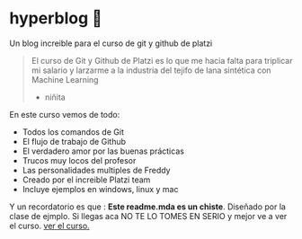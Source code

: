 # hyperblog 💚
Un blog increible para el curso de git y github de platzi

> El curso de Git y Github de Platzi es lo que me hacia falta para triplicar mi salario y larzarme a la industria del tejifo de lana sintética con Machine Learning
> - niñita

En este curso vemos de todo:
* Todos los comandos de Git
* El flujo de trabajo de Github
* El verdadero amor por las buenas prácticas
* Trucos muy locos del profesor
* Las personalidades multiples de Freddy
* Creado por el increible Platzi team
* Incluye ejemplos en windows, linux y mac


Y un recordatorio es que : **Este readme.mda es un chiste**. Diseñado por la clase de ejmplo. Si llegas aca NO TE LO TOMES EN SERIO y mejor ve a ver el curso. [ver el curso. ](http://https://platzi.com/cursos/git-github/ "ver el curso. ")